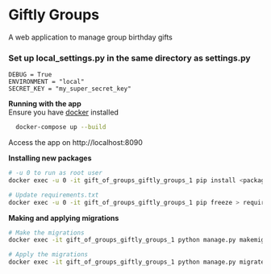 # Giftly Groups
A web application to manage group birthday gifts



### Set up local_settings.py in the same directory as settings.py
```
DEBUG = True
ENVIRONMENT = "local"
SECRET_KEY = "my_super_secret_key"
```


**Running with the app**  
Ensure you have [docker](https://www.docker.com/products/docker-desktop/) installed
```bash
  docker-compose up --build
```
Access the app on http://localhost:8090

**Installing new packages**
```bash
# -u 0 to run as root user
docker exec -u 0 -it gift_of_groups_giftly_groups_1 pip install <package>

# Update requirements.txt
docker exec -u 0 -it gift_of_groups_giftly_groups_1 pip freeze > requirements.txt
```

**Making and applying migrations**
```bash
# Make the migrations
docker exec -it gift_of_groups_giftly_groups_1 python manage.py makemigrations

# Apply the migrations
docker exec -it gift_of_groups_giftly_groups_1 python manage.py migrate
```
